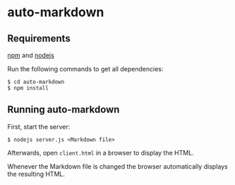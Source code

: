 auto-markdown
=============

Requirements
------------

[npm](https://npmjs.org/) and [nodejs](http://www.nodejs.org/)

Run the following commands to get all dependencies:

    $ cd auto-markdown
    $ npm install

Running auto-markdown
---------------------

First, start the server:

    $ nodejs server.js <Markdown file>

Afterwards, open `client.html` in a browser to display the HTML.

Whenever the Markdown file is changed the browser automatically displays the resulting HTML.
